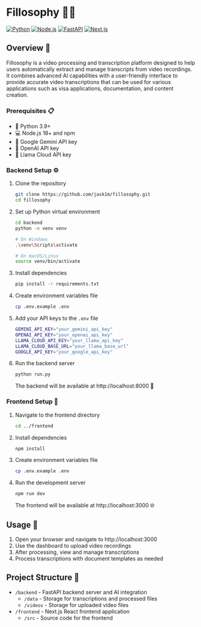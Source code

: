# Fillosophy 📝🤖

[![Python](https://img.shields.io/badge/Python-3.9+-blue.svg)](https://www.python.org/)
[![Node.js](https://img.shields.io/badge/Node.js-18+-green.svg)](https://nodejs.org/)
[![FastAPI](https://img.shields.io/badge/FastAPI-0.100.0-009688.svg)](https://fastapi.tiangolo.com/)
[![Next.js](https://img.shields.io/badge/Next.js-13+-000000.svg)](https://nextjs.org/)

## Overview 🌟

Fillosophy is a video processing and transcription platform designed to help users automatically extract and manage transcripts from video recordings. It combines advanced AI capabilities with a user-friendly interface to provide accurate video transcriptions that can be used for various applications such as visa applications, documentation, and content creation.

### Prerequisites 📋

- 🐍 Python 3.9+
- 💻 Node.js 18+ and npm
- 🔑 Google Gemini API key
- 🤖 OpenAI API key
- 🦙 Llama Cloud API key

### Backend Setup ⚙️

1. Clone the repository

   ```bash
   git clone https://github.com/jask1m/fillosophy.git
   cd fillosophy
   ```

2. Set up Python virtual environment

   ```bash
   cd backend
   python -m venv venv

   # On Windows
   .\venv\Scripts\activate

   # On macOS/Linux
   source venv/bin/activate
   ```

3. Install dependencies

   ```bash
   pip install -r requirements.txt
   ```

4. Create environment variables file

   ```bash
   cp .env.example .env
   ```

5. Add your API keys to the `.env` file

   ```bash
   GEMINI_API_KEY="your_gemini_api_key"
   OPENAI_API_KEY="your_openai_api_key"
   LLAMA_CLOUD_API_KEY="your_llama_api_key"
   LLAMA_CLOUD_BASE_URL="your_llama_base_url"
   GOOGLE_API_KEY="your_google_api_key"
   ```

6. Run the backend server
   ```bash
   python run.py
   ```
   The backend will be available at http://localhost:8000 🚀

### Frontend Setup 🎨

1. Navigate to the frontend directory

   ```bash
   cd ../frontend
   ```

2. Install dependencies

   ```bash
   npm install
   ```

3. Create environment variables file

   ```bash
   cp .env.example .env
   ```

4. Run the development server
   ```bash
   npm run dev
   ```
   The frontend will be available at http://localhost:3000 🌐

## Usage 📱

1. Open your browser and navigate to http://localhost:3000
2. Use the dashboard to upload video recordings
3. After processing, view and manage transcriptions
4. Process transcriptions with document templates as needed

## Project Structure 📁

- `/backend` - FastAPI backend server and AI integration
  - `/data` - Storage for transcriptions and processed files
  - `/videos` - Storage for uploaded video files
- `/frontend` - Next.js React frontend application
  - `/src` - Source code for the frontend
